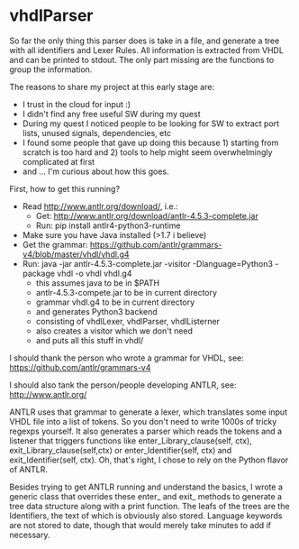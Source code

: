 # vhdlParser

So far the only thing this parser does is take in a file, and generate a tree with all identifiers and Lexer Rules. All information is extracted from VHDL and can be printed to stdout. The only part missing are the functions to group the information.

The reasons to share my project at this early stage are:
- I trust in the cloud for input :)
- I didn't find any free useful SW during my quest
- During my quest I noticed people to be looking for SW to extract port lists, unused signals, dependencies, etc
- I found some people that gave up doing this because 1) starting from scratch is too hard and 2) tools to help might seem overwhelmingly complicated at first
- and ... I'm curious about how this goes.

First, how to get this running?
- Read http://www.antlr.org/download/, i.e.:
  - Get: http://www.antlr.org/download/antlr-4.5.3-complete.jar
  - Run: pip install antlr4-python3-runtime
- Make sure you have Java installed (>1.7 i believe)
- Get the grammar: https://github.com/antlr/grammars-v4/blob/master/vhdl/vhdl.g4
- Run: java -jar antlr-4.5.3-complete.jar -visitor -Dlanguage=Python3 -package vhdl -o vhdl vhdl.g4
  - this assumes java to be in $PATH
  - antlr-4.5.3-compete.jar to be in current directory
  - grammar vhdl.g4 to be in current directory
  - and generates Python3 backend
  - consisting of vhdlLexer, vhdlParser, vhdlListerner
  - also creates a visitor which we don't need
  - and puts all this stuff in vhdl/

I should thank the person who wrote a grammar for VHDL, see:
https://github.com/antlr/grammars-v4

I should also tank the person/people developing ANTLR, see:
http://www.antlr.org/

ANTLR uses that grammar to generate a lexer, which translates some input VHDL file into a list of tokens. So you don't need to write 1000s of tricky regexps yourself. It also generates a parser which reads the tokens and a listener that triggers functions like enter_Library_clause(self, ctx), exit_Library_clause(self,ctx) or enter_Identifier(self, ctx) and exit_Identifier(self, ctx). Oh, that's right, I chose to rely on the Python flavor of ANTLR.

Besides trying to get ANTLR running and understand the basics, I wrote a generic class that overrides these enter_ and exit_ methods to generate a tree data structure along with a print function. The leafs of the trees are the Identifiers, the text of which is obviously also stored. Language keywords are not stored to date, though that would merely take minutes to add if necessary.
